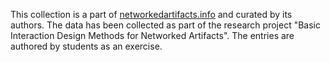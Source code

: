 This collection is a part of [networkedartifacts.info](http://networkedartifacts.info) and curated by its authors. The data has been collected as part of the research project "Basic Interaction Design Methods for Networked Artifacts". The entries are authored by students as an exercise.
